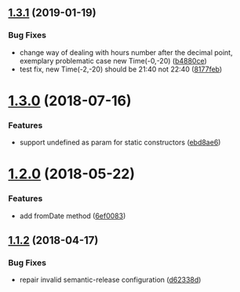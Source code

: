 <a name="1.3.1"></a>
## [1.3.1](https://github.com/arutkowski00/time/compare/v1.3.0...v1.3.1) (2019-01-19)


### Bug Fixes

* change way of dealing with hours number after the decimal point, exemplary problematic case new Time(-0,-20) ([b4880ce](https://github.com/arutkowski00/time/commit/b4880ce))
* test fix, new Time(-2,-20) should be 21:40 not 22:40 ([8177feb](https://github.com/arutkowski00/time/commit/8177feb))

<a name="1.3.0"></a>
# [1.3.0](https://github.com/arutkowski00/time/compare/v1.2.0...v1.3.0) (2018-07-16)


### Features

* support undefined as param for static constructors ([ebd8ae6](https://github.com/arutkowski00/time/commit/ebd8ae6))

<a name="1.2.0"></a>
# [1.2.0](https://github.com/arutkowski00/time/compare/v1.1.2...v1.2.0) (2018-05-22)


### Features

* add fromDate method ([6ef0083](https://github.com/arutkowski00/time/commit/6ef0083))

<a name="1.1.2"></a>
## [1.1.2](https://github.com/arutkowski00/time/compare/v1.1.1...v1.1.2) (2018-04-17)


### Bug Fixes

* repair invalid semantic-release configuration ([d62338d](https://github.com/arutkowski00/time/commit/d62338d))
